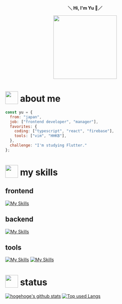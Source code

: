 <div align="center">
  <p>
    <strong>＼ Hi, I'm Yu 🫧／</strong>
  </p>
  <image width="200" src="https://user-images.githubusercontent.com/16290220/216816069-8211b320-bb87-4103-ab70-46b719b9aeb4.gif" />
</div>

# <img src="https://user-images.githubusercontent.com/16290220/216816339-2f0805ea-2880-48d8-bb60-dc68285319fe.gif" width="40" style="vertical-align: bottom;" /> about me

```javascript
const yu = {
  from: "japan",
  job: ["frontend developer", "manager"],
  favorites: {
    coding: ["typescript", "react", "firebase"],
    tools: ["vim", "HHKB"],
  },
  challenge: "I'm studying Flutter."
};
```

# <img src="https://user-images.githubusercontent.com/16290220/216816264-5da31030-29d1-4753-a966-76d1133b03f8.gif" width="40" style="vertical-align: bottom;" /> my skills

## frontend
[![My Skills](https://skillicons.dev/icons?theme=light&i=html,css,js,ts,jquery,react,nextjs,vue,nuxtjs,threejs,tailwind,vite,gulp,webpack,flutter)](https://skillicons.dev)

## backend
[![My Skills](https://skillicons.dev/icons?theme=light&i=nodejs,java,firebase,gcp,graphql,apollo,docker)](https://skillicons.dev)

## tools
[![My Skills](https://skillicons.dev/icons?theme=light&i=vscode,vim,neovim)](https://skillicons.dev)
[![My Skills](https://skillicons.dev/icons?theme=light&i=xd,photoshop,pr,figma,blender)](https://skillicons.dev)

# <img src="https://user-images.githubusercontent.com/16290220/216816267-f562f480-8cb0-4763-9c88-3d7088f23e37.gif" width="40" style="vertical-align: bottom;" /> status

[![hogehoge's github stats](https://github-readme-stats.vercel.app/api?username=Yuki-Sakaguchi&hide=contribs&count_private=true&show_icons=true)](https://github.com/Yuki-Sakaguchi/) [![Top used Langs](https://github-readme-stats.vercel.app/api/top-langs/?username=Yuki-Sakaguchi&layout=compact)](https://github.com/Yuki-Sakaguchi/)
